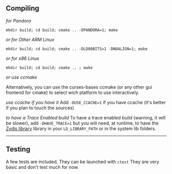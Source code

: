 Compiling
----
*for Pandora*

 `mkdir build; cd build; cmake .. -DPANDORA=1; make`
    
*or for Other ARM Linux*

 `mkdir build; cd build; cmake .. -DLD80BITS=1 -DNOALIGN=1; make`

*or for x86 Linux*

 `mkdir build; cd build; cmake .. ; make`

*or use ccmake*

Alternatively, you can use the curses-bases ccmake (or any other gui frontend for cmake) to select wich platform to use interactively.

*use ccache if you have it*
Add `-DUSE_CCACHE=1` if you have ccache (it's better if you plan to touch the sources)

*to have a Trace Enabled build*
To have a trace enabled build (warning, it will be slower), add `-DHAVE_TRACE=1` but you will need, at runtime, to have the [Zydis library](https://github.com/zyantific/zydis) library in your `LD_LIBRARY_PATH` or in the system lib folders.

----

Testing
----
A few tests are included.
They can be launched with `ctest`
They are very basic and don't test much for now.

